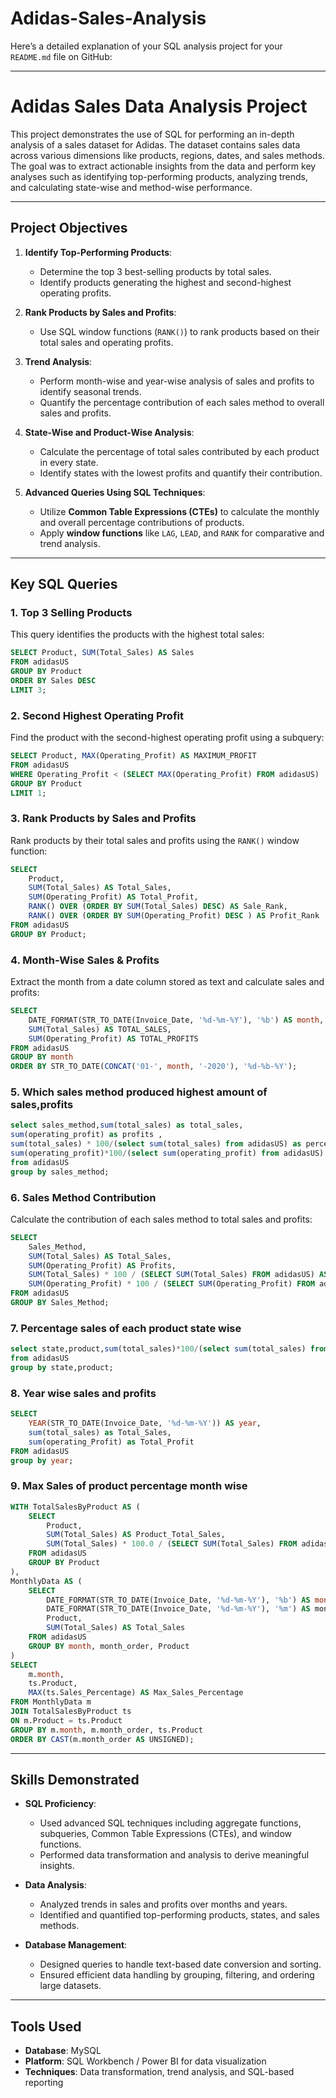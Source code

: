 # Adidas-Sales-Analysis
Here’s a detailed explanation of your SQL analysis project for your `README.md` file on GitHub:

---

# **Adidas Sales Data Analysis Project**

This project demonstrates the use of SQL for performing an in-depth analysis of a sales dataset for Adidas. The dataset contains sales data across various dimensions like products, regions, dates, and sales methods. The goal was to extract actionable insights from the data and perform key analyses such as identifying top-performing products, analyzing trends, and calculating state-wise and method-wise performance.

---

## **Project Objectives**
1. **Identify Top-Performing Products**:
   - Determine the top 3 best-selling products by total sales.
   - Identify products generating the highest and second-highest operating profits.

2. **Rank Products by Sales and Profits**:
   - Use SQL window functions (`RANK()`) to rank products based on their total sales and operating profits.

3. **Trend Analysis**:
   - Perform month-wise and year-wise analysis of sales and profits to identify seasonal trends.
   - Quantify the percentage contribution of each sales method to overall sales and profits.

4. **State-Wise and Product-Wise Analysis**:
   - Calculate the percentage of total sales contributed by each product in every state.
   - Identify states with the lowest profits and quantify their contribution.

5. **Advanced Queries Using SQL Techniques**:
   - Utilize **Common Table Expressions (CTEs)** to calculate the monthly and overall percentage contributions of products.
   - Apply **window functions** like `LAG`, `LEAD`, and `RANK` for comparative and trend analysis.

---

## **Key SQL Queries**

### 1. **Top 3 Selling Products**
This query identifies the products with the highest total sales:
```sql
SELECT Product, SUM(Total_Sales) AS Sales
FROM adidasUS
GROUP BY Product
ORDER BY Sales DESC
LIMIT 3;
```

### 2. **Second Highest Operating Profit**
Find the product with the second-highest operating profit using a subquery:
```sql
SELECT Product, MAX(Operating_Profit) AS MAXIMUM_PROFIT
FROM adidasUS
WHERE Operating_Profit < (SELECT MAX(Operating_Profit) FROM adidasUS)
GROUP BY Product
LIMIT 1;
```

### 3. **Rank Products by Sales and Profits**
Rank products by their total sales and profits using the `RANK()` window function:
```sql
SELECT 
    Product,
    SUM(Total_Sales) AS Total_Sales,
    SUM(Operating_Profit) AS Total_Profit,
    RANK() OVER (ORDER BY SUM(Total_Sales) DESC) AS Sale_Rank,
    RANK() OVER (ORDER BY SUM(Operating_Profit) DESC ) AS Profit_Rank
FROM adidasUS
GROUP BY Product;
```

### 4. **Month-Wise Sales & Profits**
Extract the month from a date column stored as text and calculate sales and profits:
```sql
SELECT 
    DATE_FORMAT(STR_TO_DATE(Invoice_Date, '%d-%m-%Y'), '%b') AS month,
    SUM(Total_Sales) AS TOTAL_SALES,
    SUM(Operating_Profit) AS TOTAL_PROFITS
FROM adidasUS
GROUP BY month
ORDER BY STR_TO_DATE(CONCAT('01-', month, '-2020'), '%d-%b-%Y');
```
### 5. **Which sales method produced highest amount of sales,profits**
```sql
select sales_method,sum(total_sales) as total_sales,
sum(operating_profit) as profits ,
sum(total_sales) * 100/(select sum(total_sales) from adidasUS) as percentage_of_sales,
sum(operating_profit)*100/(select sum(operating_profit) from adidasUS) as percentage_of_profits
from adidasUS
group by sales_method;
```

### 6. **Sales Method Contribution**
Calculate the contribution of each sales method to total sales and profits:
```sql
SELECT 
    Sales_Method,
    SUM(Total_Sales) AS Total_Sales,
    SUM(Operating_Profit) AS Profits,
    SUM(Total_Sales) * 100 / (SELECT SUM(Total_Sales) FROM adidasUS) AS Percentage_of_Sales,
    SUM(Operating_Profit) * 100 / (SELECT SUM(Operating_Profit) FROM adidasUS) AS Percentage_of_Profits
FROM adidasUS
GROUP BY Sales_Method;
```
### 7. **Percentage sales of each product state wise**
```sql
select state,product,sum(total_sales)*100/(select sum(total_sales) from adidasUS ) as percentage_of_sales
from adidasUS
group by state,product;
```

### 8. **Year wise sales and profits**
```sql
SELECT 
    YEAR(STR_TO_DATE(Invoice_Date, '%d-%m-%Y')) AS year,
    sum(total_sales) as Total_Sales,
    sum(operating_Profit) as Total_Profit
FROM adidasUS
group by year;
```

### 9. **Max Sales of product percentage month wise**

``` sql
WITH TotalSalesByProduct AS (
    SELECT 
        Product,
        SUM(Total_Sales) AS Product_Total_Sales,
        SUM(Total_Sales) * 100.0 / (SELECT SUM(Total_Sales) FROM adidasUS) AS Sales_Percentage
    FROM adidasUS
    GROUP BY Product
),
MonthlyData AS (
    SELECT 
        DATE_FORMAT(STR_TO_DATE(Invoice_Date, '%d-%m-%Y'), '%b') AS month,
        DATE_FORMAT(STR_TO_DATE(Invoice_Date, '%d-%m-%Y'), '%m') AS month_order,
        Product,
        SUM(Total_Sales) AS Total_Sales
    FROM adidasUS
    GROUP BY month, month_order, Product
)
SELECT 
    m.month,
    ts.Product,
    MAX(ts.Sales_Percentage) AS Max_Sales_Percentage
FROM MonthlyData m
JOIN TotalSalesByProduct ts
ON m.Product = ts.Product
GROUP BY m.month, m.month_order, ts.Product
ORDER BY CAST(m.month_order AS UNSIGNED);
```

---

## **Skills Demonstrated**
- **SQL Proficiency**:
  - Used advanced SQL techniques including aggregate functions, subqueries, Common Table Expressions (CTEs), and window functions.
  - Performed data transformation and analysis to derive meaningful insights.

- **Data Analysis**:
  - Analyzed trends in sales and profits over months and years.
  - Identified and quantified top-performing products, states, and sales methods.

- **Database Management**:
  - Designed queries to handle text-based date conversion and sorting.
  - Ensured efficient data handling by grouping, filtering, and ordering large datasets.

---

## **Tools Used**
- **Database**: MySQL
- **Platform**: SQL Workbench / Power BI for data visualization
- **Techniques**: Data transformation, trend analysis, and SQL-based reporting

